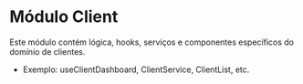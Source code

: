 # Módulo Client

Este módulo contém lógica, hooks, serviços e componentes específicos do domínio de clientes.

- Exemplo: useClientDashboard, ClientService, ClientList, etc.
